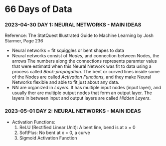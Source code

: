 
# 66 Days of Data

### 2023-04-30 DAY 1: NEURAL NETWORKS - MAIN IDEAS
Reference: The StatQuest Illustrated Guide to Machine Learning by Josh Starmer, Page 236
- Neural networks = fit squiggles or bent shapes to data 
- Neural networks consist of *Nodes*, and connection between Nodes, the arrows The numbers along the connections represents paramter valus that were estimatd when this Neural Network was fit to data using a process called *Back-propagation*. The bent or curved lines inside some of the Nodes are called *Activation Functions*, and they make Neural Networks flexible and able to fit just about any data. 
- NN are organized in *Layers*. It has multiple input nodes (input layer), and usually ther are multiple output nodes that form an output layer. The layers in between input and output layers are called *Hidden Layers*.

### 2023-05-01 DAY 2: NEURAL NETWORKS - MAIN IDEAS
- Activation Functions:
  1. ReLU (Rectified Linear Unit): A bent line, bend is at x = 0
  2. SoftPlus: No bent at x  = 0, a curve
  3. Sigmoid Activation Function 
